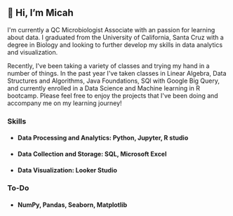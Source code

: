 ## 👋 Hi, I’m Micah
I'm currently a QC Microbiologist Associate with an passion for learning about data.  I graduated from the University of California, Santa Cruz with a degree in Biology and looking to further develop my skills in data analytics and visualization.  

Recently, I've been taking a variety of classes and trying my hand in a number of things.  In the past year I've taken classes in Linear Algebra, Data Structures and Algorithms, Java Foundations, SQl with Google Big Query, and currently enrolled in a Data Science and Machine learning in R bootcamp.  Please feel free to enjoy the projects that I've been doing and accompany me on my learning journey!

### Skills
 - #### Data Processing and Analytics: Python, Jupyter, R studio
 - #### Data Collection and Storage: SQL, Microsoft Excel
 - #### Data Visualization: Looker Studio

### To-Do
- #### NumPy, Pandas, Seaborn, Matplotlib


<!---
pimicah/pimicah is a ✨ special ✨ repository because its `README.md` (this file) appears on your GitHub profile.
You can click the Preview link to take a look at your changes.
--->

